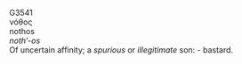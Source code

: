 <body>
  <p>G3541<br>  νόθος  <br> nothos  <br><i>noth‘-os </i><br>Of uncertain affinity; a <i>spurious</i> or <i>illegitimate</i> son: - bastard.<br></p>
 </body>